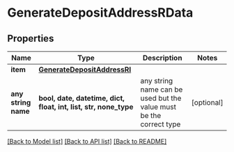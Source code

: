 # GenerateDepositAddressRData


## Properties
Name | Type | Description | Notes
------------ | ------------- | ------------- | -------------
**item** | [**GenerateDepositAddressRI**](GenerateDepositAddressRI.md) |  | 
**any string name** | **bool, date, datetime, dict, float, int, list, str, none_type** | any string name can be used but the value must be the correct type | [optional]

[[Back to Model list]](../README.md#documentation-for-models) [[Back to API list]](../README.md#documentation-for-api-endpoints) [[Back to README]](../README.md)


